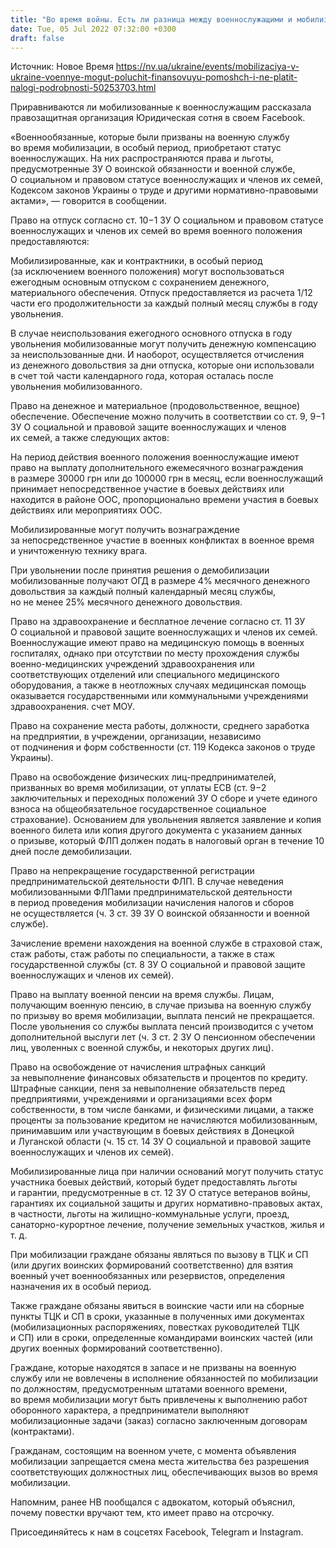 ```yaml
---
title: "Во время войны. Есть ли разница между военнослужащими и мобилизованными"
date: Tue, 05 Jul 2022 07:32:00 +0300
draft: false
---
```

Источник: Новое Время https://nv.ua/ukraine/events/mobilizaciya-v-ukraine-voennye-mogut-poluchit-finansovuyu-pomoshch-i-ne-platit-nalogi-podrobnosti-50253703.html


Приравниваются ли мобилизованные к военнослужащим рассказала правозащитная организация Юридическая сотня в своем Facebook.

«Военнообязанные, которые были призваны на военную службу во время мобилизации, в особый период, приобретают статус военнослужащих. На них распространяются права и льготы, предусмотренные ЗУ О воинской обязанности и военной службе, О социальном и правовом статусе военнослужащих и членов их семей, Кодексом законов Украины о труде и другими нормативно-правовыми актами», — говорится в сообщении.

Право на отпуск согласно ст. 10−1 ЗУ О социальном и правовом статусе военнослужащих и членов их семей во время военного положения предоставляются:

Мобилизированные, как и контрактники, в особый период (за исключением военного положения) могут воспользоваться ежегодным основным отпуском с сохранением денежного, материального обеспечения. Отпуск предоставляется из расчета 1/12 части его продолжительности за каждый полный месяц службы в году увольнения.

В случае неиспользования ежегодного основного отпуска в году увольнения мобилизованные могут получить денежную компенсацию за неиспользованные дни. И наоборот, осуществляется отчисления из денежного довольствия за дни отпуска, которые они использовали в счет той части календарного года, которая осталась после увольнения мобилизованного.

Право на денежное и материальное (продовольственное, вещное) обеспечение. Обеспечение можно получить в соответствии со ст. 9, 9−1 ЗУ О социальной и правовой защите военнослужащих и членов их семей, а также следующих актов:

На период действия военного положения военнослужащие имеют право на выплату дополнительного ежемесячного вознаграждения в размере 30000 грн или до 100000 грн в месяц, если военнослужащий принимает непосредственное участие в боевых действиях или находится в районе ООС, пропорционально времени участия в боевых действиях или мероприятиях ООС.

Мобилизированные могут получить вознаграждение за непосредственное участие в военных конфликтах в военное время и уничтоженную технику врага.

При увольнении после принятия решения о демобилизации мобилизованные получают ОГД в размере 4% месячного денежного довольствия за каждый полный календарный месяц службы, но не менее 25% месячного денежного довольствия.

Право на здравоохранение и бесплатное лечение согласно ст. 11 ЗУ О социальной и правовой защите военнослужащих и членов их семей. Военнослужащие имеют право на медицинскую помощь в военных госпиталях, однако при отсутствии по месту прохождения службы военно-медицинских учреждений здравоохранения или соответствующих отделений или специального медицинского оборудования, а также в неотложных случаях медицинская помощь оказывается государственными или коммунальными учреждениями здравоохранения. счет МОУ.

Право на сохранение места работы, должности, среднего заработка на предприятии, в учреждении, организации, независимо от подчинения и форм собственности (ст. 119 Кодекса законов о труде Украины).

Право на освобождение физических лиц-предпринимателей, призванных во время мобилизации, от уплаты ЕСВ (ст. 9−2 заключительных и переходных положений ЗУ О сборе и учете единого взноса на общеобязательное государственное социальное страхование). Основанием для увольнения является заявление и копия военного билета или копия другого документа с указанием данных о призыве, который ФЛП должен подать в налоговый орган в течение 10 дней после демобилизации.

Право на непрекращение государственной регистрации предпринимательской деятельности ФЛП. В случае неведения мобилизованными ФЛПами предпринимательской деятельности в период проведения мобилизации начисления налогов и сборов не осуществляется (ч. 3 ст. 39 ЗУ О воинской обязанности и военной службе).

Зачисление времени нахождения на военной службе в страховой стаж, стаж работы, стаж работы по специальности, а также в стаж государственной службы (ст. 8 ЗУ О социальной и правовой защите военнослужащих и членов их семей).

Право на выплату военной пенсии на время службы. Лицам, получающим военную пенсию, в случае призыва на военную службу по призыву во время мобилизации, выплата пенсий не прекращается. После увольнения со службы выплата пенсий производится с учетом дополнительной выслуги лет (ч. 3 ст. 2 ЗУ О пенсионном обеспечении лиц, уволенных с военной службы, и некоторых других лиц).

Право на освобождение от начисления штрафных санкций за невыполнение финансовых обязательств и процентов по кредиту. Штрафные санкции, пеня за невыполнение обязательств перед предприятиями, учреждениями и организациями всех форм собственности, в том числе банками, и физическими лицами, а также проценты за пользование кредитом не начисляются мобилизованным, принимавшим или участвующим в боевых действиях в Донецкой и Луганской области (ч. 15 ст. 14 ЗУ О социальной и правовой защите военнослужащих и членов их семей).

Мобилизированные лица при наличии оснований могут получить статус участника боевых действий, который будет предоставлять льготы и гарантии, предусмотренные в ст. 12 ЗУ О статусе ветеранов войны, гарантиях их социальной защиты и других нормативно-правовых актах, в частности, льготы на жилищно-коммунальные услуги, проезд, санаторно-курортное лечение, получение земельных участков, жилья и т. д.

При мобилизации граждане обязаны являться по вызову в ТЦК и СП (или других воинских формирований соответственно) для взятия военный учет военнообязанных или резервистов, определения назначения их в особый период.

Также граждане обязаны явиться в воинские части или на сборные пункты ТЦК и СП в сроки, указанные в полученных ими документах (мобилизационных распоряжениях, повестках руководителей ТЦК и СП) или в сроки, определенные командирами воинских частей (или других военных формирований соответственно).

Граждане, которые находятся в запасе и не призваны на военную службу или не вовлечены в исполнение обязанностей по мобилизации по должностям, предусмотренным штатами военного времени, во время мобилизации могут быть привлечены к выполнению работ оборонного характера, а предприниматели выполняют мобилизационные задачи (заказ) согласно заключенным договорам (контрактами).

Гражданам, состоящим на военном учете, с момента объявления мобилизации запрещается смена места жительства без разрешения соответствующих должностных лиц, обеспечивающих вызов во время мобилизации.

Напомним, ранее НВ пообщался с адвокатом, который объяснил, почему повестки вручают тем, кто имеет право на отсрочку.

Присоединяйтесь к нам в соцсетях Facebook, Telegram и Instagram.
